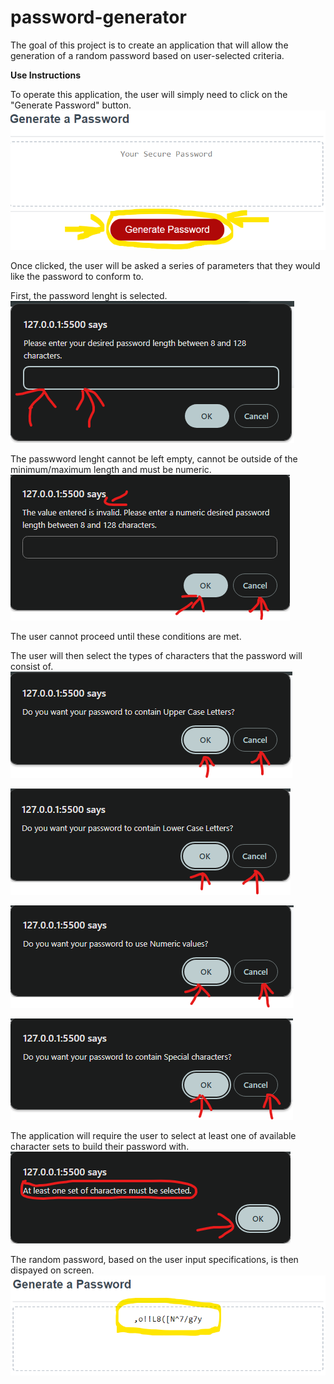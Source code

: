 # password-generator
The goal of this project is to create an application that will allow the generation of a random password based on user-selected criteria.

__Use Instructions__

To operate this application, the user will simply need to click on the "Generate Password" button. 
![Click to generate](./assets/images/Step1.png)

Once clicked, the user will be asked a series of parameters that they would like the password to conform to.  

First, the password lenght is selected.  
![Choose pasword length](./assets/images/Step2.png)

The passwword lenght cannot be left empty, cannot be outside of the minimum/maximum length and must be numeric.  
![Validate password length entry](./assets/images/Step3.png)

The user cannot proceed until these conditions are met.

The user will then select the types of characters that the password will consist of.
![Include Upper Case Letters](./assets/images/Step4.png)

![Include Lower Case Letters](./assets/images/Step5.png)

![Include Numeric Characters](./assets/images/Step6.png)

![Include Special Characters](./assets/images/Step7.png)

The application will require the user to select at least one of available character sets to build their password with.
![Need to select at least one](./assets/images/Step8.png)

The random password, based on the user input specifications, is then dispayed on screen.
![Generated password](./assets/images/Output.png)
